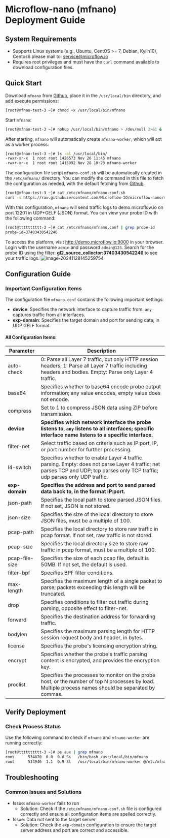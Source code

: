 # Microflow-nano (mfnano) Deployment Guide


## System Requirements

- Supports Linux systems (e.g., Ubuntu, CentOS >= 7, Debian, Kylin10), Centos6 please mail to: service@microflow.io
- Requires root privileges and must have the `curl` command available to download configuration files.

## Quick Start

Download `mfnano` from [Github](https://github.com/Microflow-IO/microflow-nano/releases), place it in the `/usr/local/bin` directory, and add execute permissions:

```bash
[root@mfnao-test-3 ~]# chmod +x /usr/local/bin/mfnano
```

Start `mfnano`:

```bash
[root@mfnao-test-3 ~]# nohup /usr/local/bin/mfnano > /dev/null 2>&1 &
```

After starting, `mfnano` will automatically create `mfnano-worker`, which will act as a worker process:

```bash
[root@mfnao-test-3 ~]# ls -al /usr/local/bin/
-rwxr-xr-x  1 root root 1426573 Nov 26 11:45 mfnano
-rwxr-xr-x  1 root root 1415992 Nov 28 10:23 mfnano-worker
```

The configuration file script `mfnano-conf.sh` will be automatically created in the `/etc/mfnano/` directory. You can modify the command in this file to fetch the configuration as needed, with the default fetching from [Github](https://github.com/Microflow-IO/microflow-nano/blob/main/linux/mfnano.conf).

```bash
[root@mfnao-test-3 ~]# cat /etc/mfnano/mfnano-conf.sh
curl -s https://raw.githubusercontent.com/Microflow-IO/microflow-nano/refs/heads/main/linux/mfnano.conf
```

With this configuration, `mfnano` will send traffic logs to demo.microflow.io on port 12201 in UDP+GELF (JSON) format. You can view your probe ID with the following command:

```bash
[root@tttttttttt-3 ~]# cat /etc/mfnano/mfnano.conf | grep probe-id
probe-id=37403430542246
```

To access the platform, visit http://demo.microflow.io:9000 in your browser. Login with the username `admin` and password `admin@123`. Search for the probe ID using the filter: **gl2_source_collector:37403430542246** to see your traffic logs.
![image-20241128145259754](https://github.com/user-attachments/assets/f305c7b9-72ef-40d6-b3cd-ab8b21b659bf)

## Configuration Guide

### Important Configuration Items

The configuration file `mfnano.conf` contains the following important settings:

- **device**: Specifies the network interface to capture traffic from. `any` captures traffic from all interfaces.
- **exp-domain**: Specifies the target domain and port for sending data, in UDP GELF format.

#### All Configuration Items:

| Parameter      | Description                                                  |
| -------------- | ------------------------------------------------------------ |
| auto-check     | 0: Parse all Layer 7 traffic, but only HTTP session headers; 1: Parse all Layer 7 traffic including headers and bodies. Empty: Parse only Layer 4 traffic. |
| base64         | Specifies whether to base64 encode probe output information; any value encodes, empty value does not encode. |
| compress       | Set to 1 to compress JSON data using ZIP before transmission. |
| **device**     | **Specifies which network interface the probe listens to, `any` listens to all interfaces; specific interface name listens to a specific interface.** |
| filter-net     | Select traffic based on criteria such as IP:port, IP, or port number for further processing. |
| l4-switch      | Specifies whether to enable Layer 4 traffic parsing. Empty: does not parse Layer 4 traffic; net parses TCP and UDP; tcp parses only TCP traffic; udp parses only UDP traffic. |
| **exp-domain** | **Specifies the address and port to send parsed data back to, in the format IP:port.** |
| json-path      | Specifies the local path to store parsed JSON files. If not set, JSON is not stored. |
| json-size      | Specifies the size of the local directory to store JSON files, must be a multiple of 100. |
| pcap-path      | Specifies the local directory to store raw traffic in pcap format. If not set, raw traffic is not stored. |
| pcap-size      | Specifies the local directory size to store raw traffic in pcap format, must be a multiple of 100. |
| pcap-file-size | Specifies the size of each pcap file, default is 50MB. If not set, the default is used. |
| filter-bpf     | Specifies BPF filter conditions.                             |
| max-length     | Specifies the maximum length of a single packet to parse; packets exceeding this length will be truncated. |
| drop           | Specifies conditions to filter out traffic during parsing, opposite effect to filter-net. |
| forward        | Specifies the destination address for forwarding traffic.    |
| bodylen        | Specifies the maximum parsing length for HTTP session request body and header, in bytes. |
| license        | Specifies the probe's licensing encryption string.           |
| encrypt        | Specifies whether the probe's traffic parsing content is encrypted, and provides the encryption key. |
| proclist       | Specifies the processes to monitor on the probe host, or the number of top N processes by load. Multiple process names should be separated by commas. |

## Verify Deployment

### Check Process Status

Use the following command to check if `mfnano` and `mfnano-worker` are running correctly:

```bash
[root@tttttttttt-3 ~]# ps aux | grep mfnano
root      534870  0.0  0.0 Ss   /bin/bash /usr/local/bin/mfnano
root      534946  1.1  0.9 Sl   /usr/local/bin/mfnano-worker @/etc/mfnano/mfnano.conf
```

## Troubleshooting

### Common Issues and Solutions

- Issue: `mfnano-worker` fails to run
  - Solution: Check if the `/etc/mfnano/mfnano-conf.sh` file is configured correctly and ensure all configuration items are spelled correctly.
- Issue: Data not sent to the target server
  - Solution: Check the `exp-domain` configuration to ensure the target server address and port are correct and accessible.
